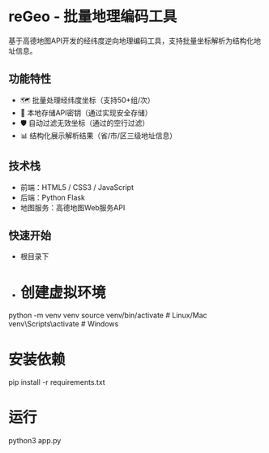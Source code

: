 # reGeo - 批量地理编码工具

基于高德地图API开发的经纬度逆向地理编码工具，支持批量坐标解析为结构化地址信息。

## 功能特性
- 🗺️ 批量处理经纬度坐标（支持50+组/次）
- 🔑 本地存储API密钥（通过<mcsymbol name="saveApiKey" filename="index.html" path="/Users/huxingwang/WorkSpace/reGeo/templates/index.html" startline="54" type="function"></mcsymbol>实现安全存储）
- 🛡️ 自动过滤无效坐标（通过<mcsymbol name="geocode" filename="app.py" path="/Users/huxingwang/WorkSpace/reGeo/app.py" startline="79" type="function"></mcsymbol>的空行过滤）
- 📊 结构化展示解析结果（省/市/区三级地址信息）

## 技术栈
- 前端：HTML5 / CSS3 / JavaScript
- 后端：Python Flask
- 地图服务：高德地图Web服务API

## 快速开始

- 根目录下
- # 创建虚拟环境
python -m venv venv
source venv/bin/activate  # Linux/Mac
venv\Scripts\activate     # Windows

# 安装依赖
pip install -r requirements.txt

# 运行
python3 app.py
